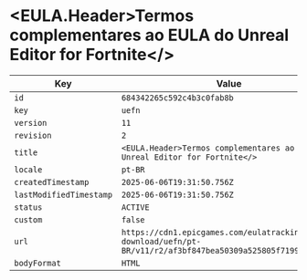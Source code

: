 # <EULA.Header>Termos complementares ao EULA do Unreal Editor for Fortnite</>

| Key | Value |
| --- | ----- |
| `id` | `684342265c592c4b3c0fab8b` |
| `key` | `uefn` |
| `version` | `11` |
| `revision` | `2` |
| `title` | `<EULA.Header>Termos complementares ao EULA do Unreal Editor for Fortnite</>` |
| `locale` | `pt-BR` |
| `createdTimestamp` | `2025-06-06T19:31:50.756Z` |
| `lastModifiedTimestamp` | `2025-06-06T19:31:50.756Z` |
| `status` | `ACTIVE` |
| `custom` | `false` |
| `url` | `https://cdn1.epicgames.com/eulatracking-download/uefn/pt-BR/v11/r2/af3bf847bea50309a525805f7199ba82.pdf` |
| `bodyFormat` | `HTML` |
